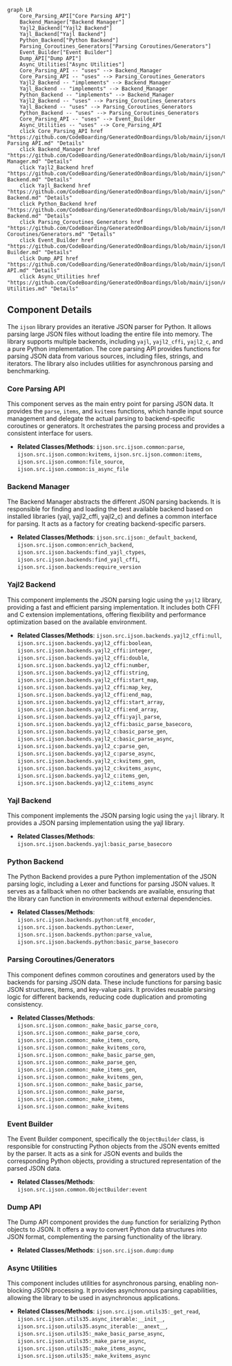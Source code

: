 ```mermaid
graph LR
    Core_Parsing_API["Core Parsing API"]
    Backend_Manager["Backend Manager"]
    Yajl2_Backend["Yajl2 Backend"]
    Yajl_Backend["Yajl Backend"]
    Python_Backend["Python Backend"]
    Parsing_Coroutines_Generators["Parsing Coroutines/Generators"]
    Event_Builder["Event Builder"]
    Dump_API["Dump API"]
    Async_Utilities["Async Utilities"]
    Core_Parsing_API -- "uses" --> Backend_Manager
    Core_Parsing_API -- "uses" --> Parsing_Coroutines_Generators
    Yajl2_Backend -- "implements" --> Backend_Manager
    Yajl_Backend -- "implements" --> Backend_Manager
    Python_Backend -- "implements" --> Backend_Manager
    Yajl2_Backend -- "uses" --> Parsing_Coroutines_Generators
    Yajl_Backend -- "uses" --> Parsing_Coroutines_Generators
    Python_Backend -- "uses" --> Parsing_Coroutines_Generators
    Core_Parsing_API -- "uses" --> Event_Builder
    Async_Utilities -- "uses" --> Core_Parsing_API
    click Core_Parsing_API href "https://github.com/CodeBoarding/GeneratedOnBoardings/blob/main/ijson/Core Parsing API.md" "Details"
    click Backend_Manager href "https://github.com/CodeBoarding/GeneratedOnBoardings/blob/main/ijson/Backend Manager.md" "Details"
    click Yajl2_Backend href "https://github.com/CodeBoarding/GeneratedOnBoardings/blob/main/ijson/Yajl2 Backend.md" "Details"
    click Yajl_Backend href "https://github.com/CodeBoarding/GeneratedOnBoardings/blob/main/ijson/Yajl Backend.md" "Details"
    click Python_Backend href "https://github.com/CodeBoarding/GeneratedOnBoardings/blob/main/ijson/Python Backend.md" "Details"
    click Parsing_Coroutines_Generators href "https://github.com/CodeBoarding/GeneratedOnBoardings/blob/main/ijson/Parsing Coroutines/Generators.md" "Details"
    click Event_Builder href "https://github.com/CodeBoarding/GeneratedOnBoardings/blob/main/ijson/Event Builder.md" "Details"
    click Dump_API href "https://github.com/CodeBoarding/GeneratedOnBoardings/blob/main/ijson/Dump API.md" "Details"
    click Async_Utilities href "https://github.com/CodeBoarding/GeneratedOnBoardings/blob/main/ijson/Async Utilities.md" "Details"
```

## Component Details

The `ijson` library provides an iterative JSON parser for Python. It allows parsing large JSON files without loading the entire file into memory. The library supports multiple backends, including `yajl`, `yajl2_cffi`, `yajl2_c`, and a pure Python implementation. The core parsing API provides functions for parsing JSON data from various sources, including files, strings, and iterators. The library also includes utilities for asynchronous parsing and benchmarking.

### Core Parsing API
This component serves as the main entry point for parsing JSON data. It provides the `parse`, `items`, and `kvitems` functions, which handle input source management and delegate the actual parsing to backend-specific coroutines or generators. It orchestrates the parsing process and provides a consistent interface for users.
- **Related Classes/Methods**: `ijson.src.ijson.common:parse`, `ijson.src.ijson.common:kvitems`, `ijson.src.ijson.common:items`, `ijson.src.ijson.common:file_source`, `ijson.src.ijson.common:is_async_file`

### Backend Manager
The Backend Manager abstracts the different JSON parsing backends. It is responsible for finding and loading the best available backend based on installed libraries (yajl, yajl2_cffi, yajl2_c) and defines a common interface for parsing. It acts as a factory for creating backend-specific parsers.
- **Related Classes/Methods**: `ijson.src.ijson:_default_backend`, `ijson.src.ijson.common:enrich_backend`, `ijson.src.ijson.backends:find_yajl_ctypes`, `ijson.src.ijson.backends:find_yajl_cffi`, `ijson.src.ijson.backends:require_version`

### Yajl2 Backend
This component implements the JSON parsing logic using the `yajl2` library, providing a fast and efficient parsing implementation. It includes both CFFI and C extension implementations, offering flexibility and performance optimization based on the available environment.
- **Related Classes/Methods**: `ijson.src.ijson.backends.yajl2_cffi:null`, `ijson.src.ijson.backends.yajl2_cffi:boolean`, `ijson.src.ijson.backends.yajl2_cffi:integer`, `ijson.src.ijson.backends.yajl2_cffi:double`, `ijson.src.ijson.backends.yajl2_cffi:number`, `ijson.src.ijson.backends.yajl2_cffi:string`, `ijson.src.ijson.backends.yajl2_cffi:start_map`, `ijson.src.ijson.backends.yajl2_cffi:map_key`, `ijson.src.ijson.backends.yajl2_cffi:end_map`, `ijson.src.ijson.backends.yajl2_cffi:start_array`, `ijson.src.ijson.backends.yajl2_cffi:end_array`, `ijson.src.ijson.backends.yajl2_cffi:yajl_parse`, `ijson.src.ijson.backends.yajl2_cffi:basic_parse_basecoro`, `ijson.src.ijson.backends.yajl2_c:basic_parse_gen`, `ijson.src.ijson.backends.yajl2_c:basic_parse_async`, `ijson.src.ijson.backends.yajl2_c:parse_gen`, `ijson.src.ijson.backends.yajl2_c:parse_async`, `ijson.src.ijson.backends.yajl2_c:kvitems_gen`, `ijson.src.ijson.backends.yajl2_c:kvitems_async`, `ijson.src.ijson.backends.yajl2_c:items_gen`, `ijson.src.ijson.backends.yajl2_c:items_async`

### Yajl Backend
This component implements the JSON parsing logic using the `yajl` library. It provides a JSON parsing implementation using the yajl library.
- **Related Classes/Methods**: `ijson.src.ijson.backends.yajl:basic_parse_basecoro`

### Python Backend
The Python Backend provides a pure Python implementation of the JSON parsing logic, including a Lexer and functions for parsing JSON values. It serves as a fallback when no other backends are available, ensuring that the library can function in environments without external dependencies.
- **Related Classes/Methods**: `ijson.src.ijson.backends.python:utf8_encoder`, `ijson.src.ijson.backends.python:Lexer`, `ijson.src.ijson.backends.python:parse_value`, `ijson.src.ijson.backends.python:basic_parse_basecoro`

### Parsing Coroutines/Generators
This component defines common coroutines and generators used by the backends for parsing JSON data. These include functions for parsing basic JSON structures, items, and key-value pairs. It provides reusable parsing logic for different backends, reducing code duplication and promoting consistency.
- **Related Classes/Methods**: `ijson.src.ijson.common:_make_basic_parse_coro`, `ijson.src.ijson.common:_make_parse_coro`, `ijson.src.ijson.common:_make_items_coro`, `ijson.src.ijson.common:_make_kvitems_coro`, `ijson.src.ijson.common:_make_basic_parse_gen`, `ijson.src.ijson.common:_make_parse_gen`, `ijson.src.ijson.common:_make_items_gen`, `ijson.src.ijson.common:_make_kvitems_gen`, `ijson.src.ijson.common:_make_basic_parse`, `ijson.src.ijson.common:_make_parse`, `ijson.src.ijson.common:_make_items`, `ijson.src.ijson.common:_make_kvitems`

### Event Builder
The Event Builder component, specifically the `ObjectBuilder` class, is responsible for constructing Python objects from the JSON events emitted by the parser. It acts as a sink for JSON events and builds the corresponding Python objects, providing a structured representation of the parsed JSON data.
- **Related Classes/Methods**: `ijson.src.ijson.common.ObjectBuilder:event`

### Dump API
The Dump API component provides the `dump` function for serializing Python objects to JSON. It offers a way to convert Python data structures into JSON format, complementing the parsing functionality of the library.
- **Related Classes/Methods**: `ijson.src.ijson.dump:dump`

### Async Utilities
This component includes utilities for asynchronous parsing, enabling non-blocking JSON processing. It provides asynchronous parsing capabilities, allowing the library to be used in asynchronous applications.
- **Related Classes/Methods**: `ijson.src.ijson.utils35:_get_read`, `ijson.src.ijson.utils35.async_iterable:__init__`, `ijson.src.ijson.utils35.async_iterable:__anext__`, `ijson.src.ijson.utils35:_make_basic_parse_async`, `ijson.src.ijson.utils35:_make_parse_async`, `ijson.src.ijson.utils35:_make_items_async`, `ijson.src.ijson.utils35:_make_kvitems_async`